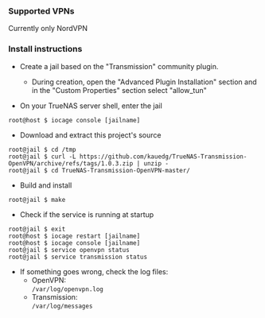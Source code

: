 ### Supported VPNs
Currently only NordVPN

### Install instructions
- Create a jail based on the "Transmission" community plugin.
  - During creation, open the "Advanced Plugin Installation" section and in the "Custom Properties" section select "allow_tun"

- On your TrueNAS server shell, enter the jail  
```shell
root@host $ iocage console [jailname]
```

- Download and extract this project's source  
```shell
root@jail $ cd /tmp
root@jail $ curl -L https://github.com/kauedg/TrueNAS-Transmission-OpenVPN/archive/refs/tags/1.0.3.zip | unzip -
root@jail $ cd TrueNAS-Transmission-OpenVPN-master/
```

- Build and install
```shell
root@jail $ make
```

- Check if the service is running at startup
```shell
root@jail $ exit
root@host $ iocage restart [jailname]
root@host $ iocage console [jailname]
root@jail $ service openvpn status
root@jail $ service transmission status
```

- If something goes wrong, check the log files:
  - OpenVPN:   
  `/var/log/openvpn.log`
  - Transmission:  
  `/var/log/messages`
